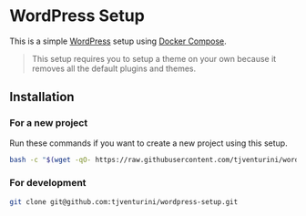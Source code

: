 # WordPress Setup

This is a simple [WordPress](https://wordpress.org) setup using [Docker Compose](https://docs.docker.com/compose/).

> This setup requires you to setup a theme on your own because it removes all the default plugins and themes.

## Installation

### For a new project

Run these commands if you want to create a new project using this setup.

```bash
bash -c "$(wget -qO- https://raw.githubusercontent.com/tjventurini/wordpress-setup/main/scripts/remote-setup.sh)"
```

### For development

```bash
git clone git@github.com:tjventurini/wordpress-setup.git
```